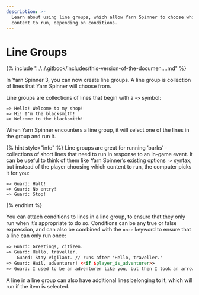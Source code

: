 ```yaml
---
description: >-
  Learn about using line groups, which allow Yarn Spinner to choose which
  content to run, depending on conditions.
---
```


# Line Groups

{% include "../../.gitbook/includes/this-version-of-the-documen....md" %}

In Yarn Spinner 3, you can now create line groups. A line group is collection of lines that Yarn Spinner will choose from.&#x20;

Line groups are collections of lines that begin with a `=>` symbol:

```
=> Hello! Welcome to my shop!
=> Hi! I'm the blacksmith!
=> Welcome to the blacksmith!
```

When Yarn Spinner encounters a line group, it will select one of the lines in the group and run it. &#x20;

{% hint style="info" %}
Line groups are great for running ‘barks’ - collections of short lines that need to run in response to an in-game event. It can be useful to think of them like Yarn Spinner’s existing options `->` syntax, but instead of the player choosing which content to run, the computer picks it for you:

```
=> Guard: Halt!
=> Guard: No entry!
=> Guard: Stop!
```
{% endhint %}

You can attach conditions to lines in a line group, to ensure that they only run when it’s appropriate to do so. Conditions can be any true or false expression, and can also be combined with the `once` keyword to ensure that a line can only run once:

```html
=> Guard: Greetings, citizen.
=> Guard: Hello, traveller.
	Guard: Stay vigilant. // runs after 'Hello, traveller.'
=> Guard: Hail, adventurer! <<if $player_is_adventurer>>
=> Guard: I used to be an adventurer like you, but then I took an arrow in the knee. <<once if $player_is_adventurer>>
```

A line in a line group can also have additional lines belonging to it, which will run if the item is selected.
